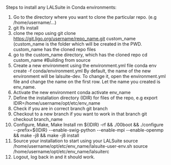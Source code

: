 Steps to install any LALSuite in Conda environments:
1) Go to the directory where you want to clone the particular repo. (e.g /home/username/...)
2) git lfs install
3) clone the repo using 
git clone https://git.ligo.org/username/repo_name.git custom_name
(custom_name is the folder which will be created in the PWD. custom_name has the cloned repo files
4) go to the custom_name directory, which has the cloned repo
cd custom_name
#Building from source
5) Create a new environment using the environment.yml file
conda env create -f conda/environment.yml
By default, the name of the new environment will be lalsuite-dev. To change it, open the environment.yml file and change the name on the first row.
Let the name you created is env_name.
6) Activate the new environment
conda activate env_name
7) Define the installation directory (IDIR) for files of the repo, e.g
export IDIR=/home/username/opt/etc/env_name
8) Check if you are in correct branch
git branch
9) Checkout to a new branch if you want to work in that branch
git checkout branch_name
10) Configure, Make, Make Install
rm ${IDIR} -rf && ./00boot && ./configure --prefix=${IDIR} --enable-swig-python --enable-mpi --enable-openmp && make -j8 && make -j8 install
11) Source your installation to start using your LALSuite
source /home/username/opt/etc/env_name/lalsuite-user-env.sh
source /home/username/opt/etc/env_name/lalsuiterc
12) Logout, log back in and it should work.
